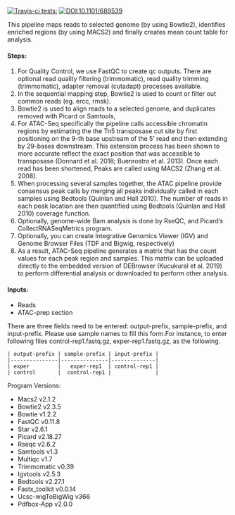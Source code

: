 [![Travis-ci tests:](https://travis-ci.org/dolphinnext/atacseq.svg?branch=master)](https://travis-ci.org/dolphinnext/atacseq) [![DOI:10.1101/689539](https://zenodo.org/badge/DOI/10.1101/689539.svg)](https://doi.org/10.1101/689539)

This pipeline maps reads to selected genome (by using Bowtie2), identifies enriched regions (by using MACS2) and finally creates mean count table for analysis. 
 
#### Steps:
  1. For Quality Control, we use FastQC to create qc outputs. There are optional read quality filtering (trimmomatic), read quality trimming (trimmomatic), adapter removal (cutadapt) processes available.
  2. In the sequential mapping step, Bowtie2 is used to count or filter out common reads (eg. ercc, rmsk). 
  3. Bowtie2 is used to align reads to a selected genome, and duplicates removed with Picard or Samtools,
  4. For ATAC-Seq specifically the pipeline calls accessible chromatin regions by estimating the the Tn5 transposase cut site by first positioning on the 9-th base upstream of the 5’ read end then extending by 29-bases downstream. This extension process has been shown to more accurate reflect the exact position that was accessible to transposase (Donnard et al. 2018; Buenrostro et al. 2013). Once each read has been shortened, Peaks are called using MACS2 (Zhang et al. 2008).
  5. When processing several samples together, the ATAC pipeline provide consensus peak calls by merging all peaks individually called in each samples using Bedtools (Quinlan and Hall 2010). The number of reads in each peak location are then quantified using Bedtools (Quinlan and Hall 2010) coverage function.
  6. Optionally, genome-wide Bam analysis is done by RseQC, and Picard’s CollectRNASeqMetrics program.
  7. Optionally, you can create Integrative Genomics Viewer (IGV)  and Genome Browser Files (TDF and Bigwig, respectively)
  8. As a result, ATAC-Seq pipeline generates a matrix that has the count values for each peak region and samples. This matrix can be uploaded directly to the embedded version of DEBrowser (Kucukural et al. 2019) to perform differential analysis or downloaded to perform other analysis.

#### Inputs:

  - Reads
  - ATAC-prep section

There are three fields need to be entered: output-prefix, sample-prefix, and input-prefix. Please use sample names to fill this form.For instance, to enter following files control-rep1.fastq.gz, exper-rep1.fastq.gz,  as the following.

    | output-prefix | sample-prefix | input-prefix |
    |---------------|---------------|--------------|
    | exper         |   exper-rep1  | control-rep1 |
    | control       |  control-rep1 |              |


Program Versions:
  - Macs2 v2.1.2
  - Bowtie2 v2.3.5
  - Bowtie v1.2.2
  - FastQC v0.11.8
  - Star v2.6.1
  - Picard v2.18.27
  - Rseqc v2.6.2
  - Samtools v1.3
  - Multiqc v1.7
  - Trimmomatic v0.39
  - Igvtools v2.5.3
  - Bedtools v2.27.1
  - Fastx_toolkit v0.0.14
  - Ucsc-wigToBigWig v366
  - Pdfbox-App v2.0.0